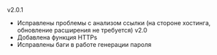 v2.0.1
- Исправлены проблемы с анализом ссылки (на стороне хостинга, обновление расширения не требуется)
v2.0
- Добавлена функция HTTPs
- Исправлены баги в работе генерации пароля
